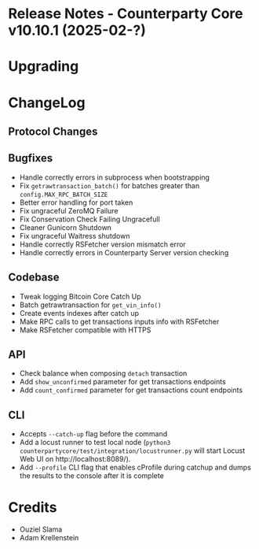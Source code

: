 # Release Notes - Counterparty Core v10.10.1 (2025-02-?)


# Upgrading

# ChangeLog

## Protocol Changes

## Bugfixes

- Handle correctly errors in subprocess when bootstrapping
- Fix `getrawtransaction_batch()` for batches greater than `config.MAX_RPC_BATCH_SIZE`
- Better error handling for port taken
- Fix ungraceful ZeroMQ Failure
- Fix Conservation Check Failing Ungracefull
- Cleaner Gunicorn Shutdown
- Fix ungraceful Waitress shutdown
- Handle correctly RSFetcher version mismatch error
- Handle correctly errors in Counterparty Server version checking

## Codebase

- Tweak logging Bitcoin Core Catch Up
- Batch getrawtransaction for `get_vin_info()`
- Create events indexes after catch up
- Make RPC calls to get transactions inputs info with RSFetcher
- Make RSFetcher compatible with HTTPS

## API

- Check balance when composing `detach` transaction
- Add `show_unconfirmed` parameter for get transactions endpoints
- Add `count_confirmed` parameter for get transactions count endpoints

## CLI

- Accepts `--catch-up` flag before the command
- Add a locust runner to test local node (`python3 counterpartycore/test/integration/locustrunner.py` will start Locust Web UI on http://localhost:8089/).
- Add `--profile` CLI flag that enables cProfile during catchup and dumps the results to the console after it is complete

# Credits

- Ouziel Slama
- Adam Krellenstein
